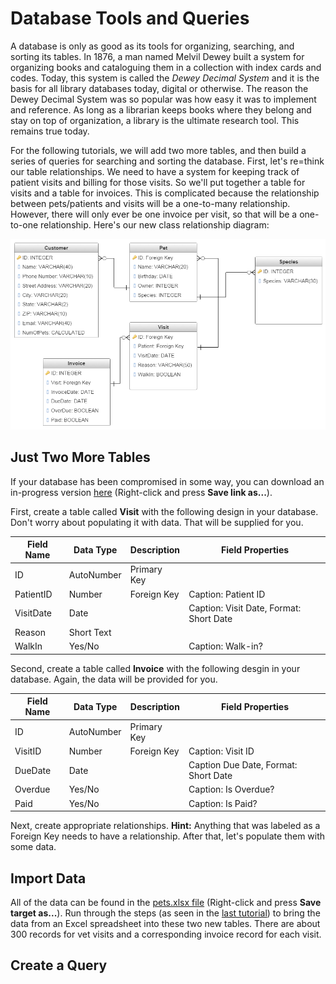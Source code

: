 # Database Tools and Queries

A database is only as good as its tools for organizing, searching, and sorting its tables. In 1876, a man named Melvil Dewey built a system for organizing books and cataloguing them in a collection with index cards and codes. Today, this system is called the _Dewey Decimal System_ and it is the basis for all library databases today, digital or otherwise. The reason the Dewey Decimal System was so popular was how easy it was to implement and reference. As long as a librarian keeps books where they belong and stay on top of organization, a library is the ultimate research tool. This remains true today.

For the following tutorials, we will add two more tables, and then build a series of queries for searching and sorting the database. First, let's re=think our table relationships. We need to have a system for keeping track of patient visits and billing for those visits. So we'll put together a table for visits and a table for invoices. This is complicated because the relationship between pets/patients and visits will be a one-to-many relationship. However, there will only ever be one invoice per visit, so that will be a one-to-one relationship.  Here's our new class relationship diagram:

![diagram][1]

## Just Two More Tables

If your database has been compromised in some way, you can download an in-progress version [here][start] (Right-click and press **Save link as...**).

First, create a table called **Visit** with the following design in your database. Don't worry about populating it with data. That will be supplied for you.

| Field Name | Data Type  | Description | Field Properties                       |
|------------|------------|-------------|----------------------------------------|
| ID         | AutoNumber | Primary Key |                                        |
| PatientID  | Number     | Foreign Key | Caption: Patient ID                    |
| VisitDate  | Date       |             | Caption: Visit Date, Format: Short Date |
| Reason     | Short Text |             |                                        |
| WalkIn     | Yes/No     |             | Caption: Walk-in?                      |

Second, create a table called **Invoice** with the following desgin in your database. Again, the data will be provided for you.

| Field Name | Data Type  | Description | Field Properties                        |
|------------|------------|-------------|-----------------------------------------|
| ID         | AutoNumber | Primary Key |                                         |
| VisitID    | Number     | Foreign Key | Caption: Visit ID                       |
| DueDate    | Date       |             | Caption Due Date, Format: Short Date    |
| Overdue    | Yes/No     |             | Caption: Is Overdue?                    |
| Paid       | Yes/No     |             | Caption: Is Paid?                       |

Next, create appropriate relationships. **Hint:** Anything that was labeled as a Foreign Key needs to have a relationship.  After that, let's populate them with some data.

## Import Data

All of the data can be found in the [pets.xlsx file][pets] (Right-click and press **Save target as...**). Run through the steps (as seen in the [last tutorial](5-4-tables-2.md)) to bring the data from an Excel spreadsheet into these two new tables. There are about 300 records for vet visits and a corresponding invoice record for each visit.

## Create a Query

<!-- Files -->
[start]: vet3_start.accdb
[pets]: res/pets.xlsx

<!-- Images -->
[1]: images/5-5/5-5-diagram.png

